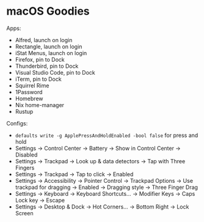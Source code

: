 # macOS Goodies

Apps:

- Alfred, launch on login
- Rectangle, launch on login
- iStat Menus, launch on login
- Firefox, pin to Dock
- Thunderbird, pin to Dock
- Visual Studio Code, pin to Dock
- iTerm, pin to Dock
- Squirrel Rime
- 1Password
- Homebrew
- Nix home-manager
- Rustup

Configs:

- `defaults write -g ApplePressAndHoldEnabled -bool false` for press and hold
- Settings -> Control Center -> Battery -> Show in Control Center -> Disabled
- Settings -> Trackpad -> Look up & data detectors -> Tap with Three Fingers
- Settings -> Trackpad -> Tap to click -> Enabled
- Settings -> Accessibility -> Pointer Control -> Trackpad Options -> Use trackpad for dragging -> Enabled -> Dragging style -> Three Finger Drag
- Settings -> Keyboard -> Keyboard Shortcuts... -> Modifier Keys -> Caps Lock key -> Escape
- Settings -> Desktop & Dock -> Hot Corners... -> Bottom Right -> Lock Screen
